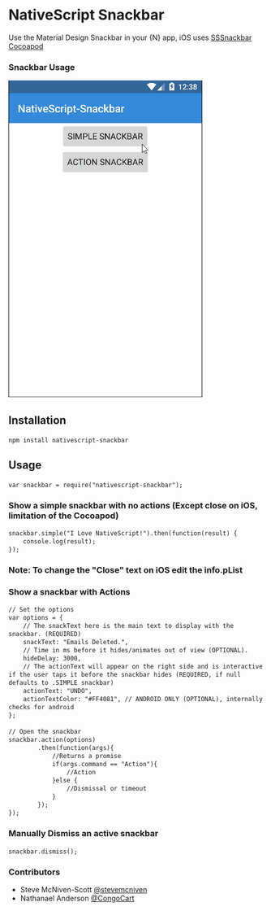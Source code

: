 # NativeScript Snackbar

Use the Material Design Snackbar in your {N} app, iOS uses [SSSnackbar Cocoapod](https://github.com/stonesam92/SSSnackbar)

### Snackbar Usage 

![Snackbar](snackbar.gif)

## Installation
`npm install nativescript-snackbar`

## Usage

```JS
var snackbar = require("nativescript-snackbar");
```

### Show a simple snackbar with no actions (Except close on iOS, limitation of the Cocoapod)
```JS
snackbar.simple("I Love NativeScript!").then(function(result) {
    console.log(result);
});   
```

### Note: To change the "Close" text on iOS edit the info.pList

### Show a snackbar with Actions

```JS
// Set the options
var options = {
    // The snackText here is the main text to display with the snackbar. (REQUIRED)
    snackText: "Emails Deleted.", 
    // Time in ms before it hides/animates out of view (OPTIONAL).
    hideDelay: 3000,
    // The actionText will appear on the right side and is interactive if the user taps it before the snackbar hides (REQUIRED, if null defaults to .SIMPLE snackbar)
    actionText: "UNDO",
    actionTextColor: "#FF4081", // ANDROID ONLY (OPTIONAL), internally checks for android
};

// Open the snackbar
snackbar.action(options)
        .then(function(args){
            //Returns a promise
            if(args.command == "Action"){
                //Action
            }else {
                //Dismissal or timeout
            }  
        });
});   
```

### Manually Dismiss an active snackbar
```JS
snackbar.dismiss();
```

### Contributors

- Steve McNiven-Scott  [@stevemcniven](https://twitter.com/stevemcniven)
- Nathanael Anderson [@CongoCart](https://twitter.com/congocart)